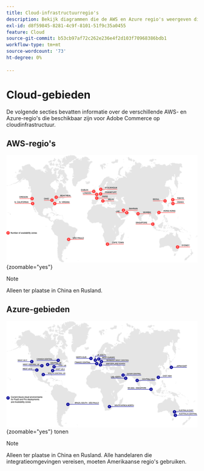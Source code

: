 ```yaml
---
title: Cloud-infrastructuurregio's
description: Bekijk diagrammen die de AWS en Azure regio's weergeven die beschikbaar zijn voor Adobe Commerce.
exl-id: d8f59845-8281-4c9f-8101-51f9c35a0455
feature: Cloud
source-git-commit: b53cb97af72c262e236e4f2d103f70968386bdb1
workflow-type: tm+mt
source-wordcount: '73'
ht-degree: 0%

---
```



# Cloud-gebieden

De volgende secties bevatten informatie over de verschillende AWS- en Azure-regio&#39;s die beschikbaar zijn voor Adobe Commerce op cloudinfrastructuur.

## AWS-regio&#39;s

![ Diagram die de gebieden van AWS tonen ](../../../assets/playbooks/aws-regions.svg){zoomable="yes"}

>[!NOTE]
>
> Alleen ter plaatse in China en Rusland.

## Azure-gebieden

![ Diagram die Azure gebieden ](../../../assets/playbooks/azure-regions.svg){zoomable="yes"} tonen

>[!NOTE]
>
> Alleen ter plaatse in China en Rusland. Alle handelaren die integratieomgevingen vereisen, moeten Amerikaanse regio&#39;s gebruiken.
